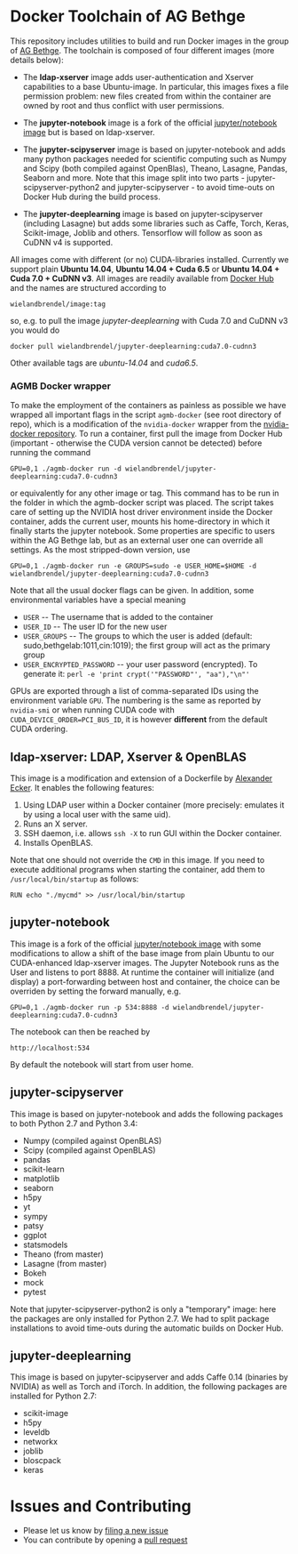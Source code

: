 # Docker Toolchain of AG Bethge

This repository includes utilities to build and run Docker images in the group of [AG Bethge](http://bethgelab.org/). The toolchain is composed of four different images (more details below):

* The __ldap-xserver__ image adds user-authentication and Xserver capabilities to a base Ubuntu-image. In particular, this images fixes a file permission problem: new files created from within the container are owned by root and thus conflict with user permissions.

* The __jupyter-notebook__ image is a fork of the official [jupyter/notebook image](https://hub.docker.com/r/jupyter/notebook/) but is based on ldap-xserver.

* The __jupyter-scipyserver__ image is based on jupyter-notebook and adds many python packages needed for scientific computing such as Numpy and Scipy (both compiled against OpenBlas), Theano, Lasagne, Pandas, Seaborn and more. Note that this image split into two parts - jupyter-scipyserver-python2 and jupyter-scipyserver - to avoid time-outs on Docker Hub during the build process.

* The __jupyter-deeplearning__ image is based on jupyter-scipyserver (including Lasagne) but adds some libraries such as Caffe, Torch, Keras, Scikit-image, Joblib and others. Tensorflow will follow as soon as CuDNN v4 is supported.

All images come with different (or no) CUDA-libraries installed. Currently we support plain __Ubuntu 14.04__, __Ubuntu 14.04 + Cuda 6.5__ or __Ubuntu 14.04 + Cuda 7.0 + CuDNN v3__. All images are readily available from [Docker Hub](https://hub.docker.com/u/wielandbrendel/) and the names are structured according to 

    wielandbrendel/image:tag 
    
so, e.g. to pull the image *jupyter-deeplearning* with Cuda 7.0 and CuDNN v3 you would do

    docker pull wielandbrendel/jupyter-deeplearning:cuda7.0-cudnn3
    
Other available tags are *ubuntu-14.04* and *cuda6.5*.

### AGMB Docker wrapper

To make the employment of the containers as painless as possible we have wrapped all important flags in the script ```agmb-docker``` (see root directory of repo), which is a modification of the ```nvidia-docker``` wrapper from the [nvidia-docker repository](https://github.com/NVIDIA/nvidia-docker). To run a container, first pull the image from Docker Hub (important - otherwise the CUDA version cannot be detected) before running the command

    GPU=0,1 ./agmb-docker run -d wielandbrendel/jupyter-deeplearning:cuda7.0-cudnn3
    
or equivalently for any other image or tag. This command has to be run in the folder in which the agmb-docker script was placed. The script takes care of setting up the NVIDIA host driver environment inside the Docker container, adds the current user, mounts his home-directory in which it finally starts the jupyter notebook. Some properties are specific to users within the AG Bethge lab, but as an external user one can override all settings. As the most stripped-down version, use

    GPU=0,1 ./agmb-docker run -e GROUPS=sudo -e USER_HOME=$HOME -d wielandbrendel/jupyter-deeplearning:cuda7.0-cudnn3

Note that all the usual docker flags can be given. In addition, some environmental variables have a special meaning

* ```USER```  --  The username that is added to the container
* ```USER_ID```  --  The user ID for the new user
* ```USER_GROUPS```  --  The groups to which the user is added (default: sudo,bethgelab:1011,cin:1019); the first group will act as the primary group
* ```USER_ENCRYPTED_PASSWORD```  --  your user password (encrypted). To generate it: ```perl -e 'print crypt('"PASSWORD"', "aa"),"\n"' ```

GPUs are exported through a list of comma-separated IDs using the environment variable ```GPU```.
The numbering is the same as reported by ```nvidia-smi``` or when running CUDA code with ```CUDA_DEVICE_ORDER=PCI_BUS_ID```, it is however **different** from the default CUDA ordering.

## ldap-xserver: LDAP, Xserver & OpenBLAS

This image is a modification and extension of a Dockerfile by [Alexander Ecker](https://github.com/aecker/docker). It enables the following features:

1. Using LDAP user within a Docker container (more precisely: emulates it by using a local user with the same uid).
2. Runs an X server.
3. SSH daemon, i.e. allows `ssh -X` to run GUI within the Docker container.
4. Installs OpenBLAS.

Note that one should not override the `CMD` in this image. If you need to execute additional programs when starting the container, add them to `/usr/local/bin/startup` as follows:

`RUN echo "./mycmd" >> /usr/local/bin/startup`

## jupyter-notebook

This image is a fork of the official [jupyter/notebook image](https://hub.docker.com/r/jupyter/notebook/) with some modifications to allow a shift of the base image from plain Ubuntu to our CUDA-enhanced ldap-xserver images. The Jupyter Notebook runs as the User and listens to port 8888. At runtime the container will initialize (and display) a port-forwarding between host and container, the choice can be overriden by setting the forward manually, e.g.

    GPU=0,1 ./agmb-docker run -p 534:8888 -d wielandbrendel/jupyter-deeplearning:cuda7.0-cudnn3

The notebook can then be reached by

    http://localhost:534
    
By default the notebook will start from user home.

## jupyter-scipyserver

This image is based on jupyter-notebook and adds the following packages to both Python 2.7 and Python 3.4:

* Numpy (compiled against OpenBLAS)
* Scipy (compiled against OpenBLAS)
* pandas
* scikit-learn
* matplotlib
* seaborn
* h5py
* yt
* sympy
* patsy
* ggplot
* statsmodels
* Theano (from master)
* Lasagne (from master)
* Bokeh
* mock
* pytest

Note that jupyter-scipyserver-python2 is only a "temporary" image: here the packages are only installed for Python 2.7. We had to split package installations to avoid time-outs during the automatic builds on Docker Hub.

## jupyter-deeplearning

This image is based on jupyter-scipyserver and adds Caffe 0.14 (binaries by NVIDIA) as well as Torch and iTorch. In addition, the following packages are installed for Python 2.7:

* scikit-image
* h5py
* leveldb
* networkx
* joblib
* bloscpack
* keras

# Issues and Contributing
* Please let us know by [filing a new issue](https://github.com/wielandbrendel/agmb-docker/issues/new)
* You can contribute by opening a [pull request](https://help.github.com/articles/using-pull-requests/)  
